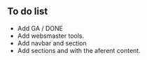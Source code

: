 ## To do list

- Add GA / DONE
- Add websmaster tools.
- Add navbar and section
- Add sections and with the aferent content.